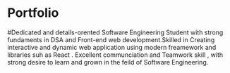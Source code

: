 # Portfolio

#Dedicated and details-orented Software Engineering Student with strong fundaments in DSA and Front-end web development.Skilled in Creating interactive and dynamic web application using modern freamework and libraries suh as React . Excellent communciation and Teamwork skill , with strong desire to learn and grown in the feild of Software Engineering.
